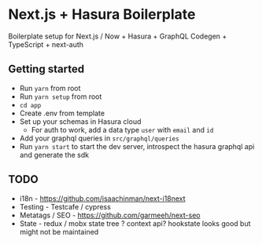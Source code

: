 # Next.js + Hasura Boilerplate

Boilerplate setup for Next.js / Now + Hasura + GraphQL Codegen + TypeScript + next-auth

## Getting started

- Run `yarn` from root
- Run `yarn setup` from root
- `cd app`
- Create .env from template
- Set up your schemas in Hasura cloud
  - For auth to work, add a data type `user` with `email` and `id`
- Add your graphql queries in `src/graphql/queries`
- Run `yarn start` to start the dev server, introspect the hasura graphql api and generate the sdk

## TODO

- i18n - https://github.com/isaachinman/next-i18next
- Testing - Testcafe / cypress
- Metatags / SEO - https://github.com/garmeeh/next-seo
- State - redux / mobx state tree ? context api? hookstate looks good but might not be maintained
